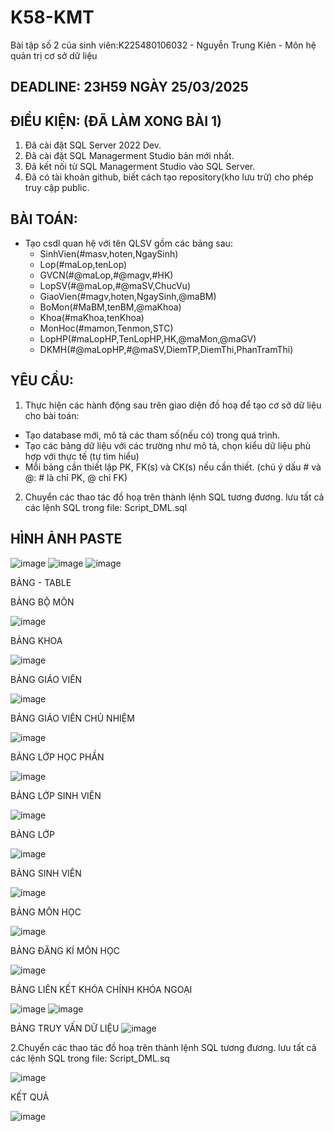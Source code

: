 # K58-KMT
Bài tập số 2 của sinh viên:K225480106032 - Nguyễn Trung Kiên - Môn hệ quản trị cơ sở dữ liệu
## DEADLINE: 23H59 NGÀY 25/03/2025

## ĐIỀU KIỆN: (ĐÃ LÀM XONG BÀI 1)
1. Đã cài đặt SQL Server 2022 Dev.
2. Đã cài đặt SQL Managerment Studio bản mới nhất.
3. Đã kết nối từ SQL Managerment Studio vào SQL Server.
4. Đã có tài khoản github, biết cách tạo repository(kho lưu trữ) cho phép truy cập public.

## BÀI TOÁN:
- Tạo csdl quan hệ với tên QLSV gồm các bảng sau:
  + SinhVien(#masv,hoten,NgaySinh)
  + Lop(#maLop,tenLop)
  + GVCN(#@maLop,#@magv,#HK)
  + LopSV(#@maLop,#@maSV,ChucVu)
  + GiaoVien(#magv,hoten,NgaySinh,@maBM)
  + BoMon(#MaBM,tenBM,@maKhoa)
  + Khoa(#maKhoa,tenKhoa)
  + MonHoc(#mamon,Tenmon,STC)
  + LopHP(#maLopHP,TenLopHP,HK,@maMon,@maGV)
  + DKMH(#@maLopHP,#@maSV,DiemTP,DiemThi,PhanTramThi)

## YÊU CẦU:
1. Thực hiện các hành động sau trên giao diện đồ hoạ để tạo cơ sở dữ liệu cho bài toán:
  + Tạo database mới, mô tả các tham số(nếu có) trong quá trình.
  + Tạo các bảng dữ liệu với các trường như mô tả, chọn kiểu dữ liệu phù hợp với thực tế (tự tìm hiểu)
  + Mỗi bảng cần thiết lập PK, FK(s) và CK(s) nếu cần thiết. (chú ý dấu # và @: # là chỉ PK, @ chỉ FK)
2. Chuyển các thao tác đồ hoạ trên thành lệnh SQL tương đương. lưu tất cả các lệnh SQL trong file: Script_DML.sql
## HÌNH ẢNH PASTE 
![image](https://github.com/user-attachments/assets/75d47975-c89d-4a76-a570-74d459c29e57)
![image](https://github.com/user-attachments/assets/1d8fae93-95b6-49c6-9b01-23af78e604b9)
![image](https://github.com/user-attachments/assets/ca8ea7a0-0a2b-4010-b116-3a92ed997941)

BẢNG - TABLE

BẢNG BỘ MÔN

![image](https://github.com/user-attachments/assets/361b3a1b-58a9-4c10-9941-19151662ca8a)

BẢNG KHOA

![image](https://github.com/user-attachments/assets/585d84d2-9000-4517-a279-b28307b27643)

BẢNG GIÁO VIÊN

![image](https://github.com/user-attachments/assets/132d7466-f06b-4291-82a9-c47a7a68a0b5)

BẢNG GIÁO VIÊN CHỦ NHIỆM

![image](https://github.com/user-attachments/assets/1c652ae2-325c-43d5-8ba8-83d5f6205b77)

BẢNG LỚP HỌC PHẦN 

![image](https://github.com/user-attachments/assets/393e3ed3-4dae-4b16-a0cf-60f2044f1cb6)

BẢNG LỚP SINH VIÊN

![image](https://github.com/user-attachments/assets/62d0ef36-3d54-48c1-95c3-17cd3bebed29)

BẢNG LỚP

![image](https://github.com/user-attachments/assets/32398f41-0dc3-43f6-9726-7ad02e5719ce)

BẢNG SINH VIÊN

![image](https://github.com/user-attachments/assets/21f4b5f7-2355-4f8f-acbd-156805826e48)

BẢNG MÔN HỌC

![image](https://github.com/user-attachments/assets/4b57f5c9-87e0-42f3-b5fe-0b9a45523608)

BẢNG ĐĂNG KÍ MÔN HỌC 

![image](https://github.com/user-attachments/assets/36f45bda-f18b-4684-a589-732e40828fda)

BẢNG LIÊN KẾT KHÓA CHÍNH KHÓA NGOẠI 

![image](https://github.com/user-attachments/assets/7b52aab1-155f-4f00-ad01-40394bcbffa2)
![image](https://github.com/user-attachments/assets/c649603a-8e21-4949-bd6b-69c308ce29fe)

BẢNG TRUY VẤN DỮ LIỆU
![image](https://github.com/user-attachments/assets/cce83d84-242e-491a-9123-41ad04590de7)


2.Chuyển các thao tác đồ hoạ trên thành lệnh SQL tương đương. lưu tất cả các lệnh SQL trong file: Script_DML.sq

![image](https://github.com/user-attachments/assets/a2e1a829-a4a4-4c4d-83b2-e0ef9c3c1156)

KẾT QUẢ

![image](https://github.com/user-attachments/assets/69f55a98-727b-4768-84bc-149cd5995900)


















